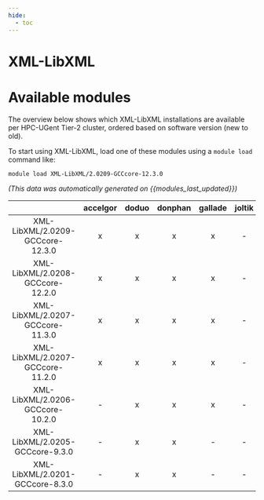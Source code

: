 ```yaml
---
hide:
  - toc
---
```


XML-LibXML
==========

# Available modules


The overview below shows which XML-LibXML installations are available per HPC-UGent Tier-2 cluster, ordered based on software version (new to old).

To start using XML-LibXML, load one of these modules using a `module load` command like:

```shell
module load XML-LibXML/2.0209-GCCcore-12.3.0
```

*(This data was automatically generated on {{modules_last_updated}})*  

| |accelgor|doduo|donphan|gallade|joltik|shinx|skitty|
| :---: | :---: | :---: | :---: | :---: | :---: | :---: | :---: |
|XML-LibXML/2.0209-GCCcore-12.3.0|x|x|x|x|-|x|x|
|XML-LibXML/2.0208-GCCcore-12.2.0|x|x|x|x|-|-|-|
|XML-LibXML/2.0207-GCCcore-11.3.0|x|x|x|x|-|-|-|
|XML-LibXML/2.0207-GCCcore-11.2.0|x|x|x|x|-|-|-|
|XML-LibXML/2.0206-GCCcore-10.2.0|-|x|x|x|-|-|-|
|XML-LibXML/2.0205-GCCcore-9.3.0|-|x|x|-|-|-|-|
|XML-LibXML/2.0201-GCCcore-8.3.0|-|x|x|-|-|-|-|
